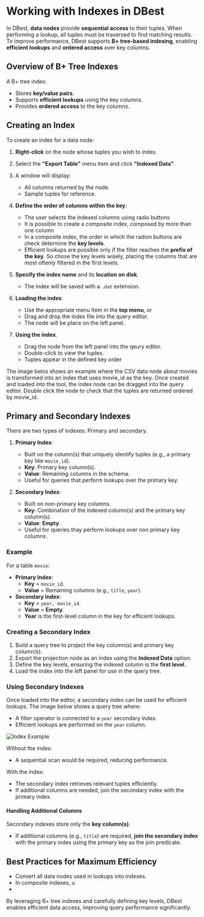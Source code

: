# Working with Indexes in DBest

In DBest, **data nodes** provide **sequential access** to their tuples. When performing a lookup, all tuples must be traversed to find matching results. To improve performance, DBest supports **B+ tree-based indexing**, enabling **efficient lookups** and **ordered access** over key columns.

## Overview of B+ Tree Indexes
A B+ tree index:
- Stores **key/value pairs**.
- Supports **efficient lookups** using the key columns.
- Provides **ordered access** to the key columns.

## Creating an Index
To create an index for a data node:
1. **Right-click** on the node whose tuples you wish to index.
2. Select the **"Export Table"** menu item and click **"Indexed Data"**.
3. A window will display:
   - All columns returned by the node.
   - Sample tuples for reference.

4. **Define the order of columns within the key**:
   - The user selects the indexed columns using radio buttons
   - It is possible to create a composite index, composed by more than one column
   - In a composite index, the order in which the radion buttons are check determine the **key levels**.
   - Efficient lookups are possible only if the filter reaches the **prefix of the key**. So chose the key levels wisely, placing the columns that are most oftenly filtered in the first levels. 

5. **Specify the index name** and its **location on disk**.
   - The index will be saved with a `.dat` extension.
6. **Loading the index**.
   - Use the appropriate menu item in the **top menu**, or
   - Drag and drop the index file into the query editor.
   - The node will be place on the left panel.
7. **Using the index**.
   - Drag the node from the left panel into the qeury editor.
   - Double-click to view the tuples.
   - Tuples appear in the defined key order


The image belos shows an example where the CSV data node about movies is transformed into an index that uses movie_id as the key. Once created and loaded into the tool, the index node can be dragged into the query editor. Double click the node to check that the tuples are returned ordered by movie_id.





## Primary and Secondary Indexes

There are two types of indexes: Primary and secondary. 

1. **Primary Index**:
   - Built on the column(s) that uniquely identify tuples (e.g., a primary key like `movie_id`).
   - **Key**: Primary key column(s).
   - **Value**: Remaining columns in the schema.
   - Useful for queries that perform lookups over the primary key.

2. **Secondary Index**:
   - Built on non-primary key columns.
   - **Key**: Combination of the indexed column(s) and the primary key column(s).
   - **Value**: **Empty**.
   - Useful for queries thay perform lookups over non primary key columns.

### Example
For a table `movie`:
- **Primary Index**:
  - **Key** = `movie_id`.
  - **Value** = Remaining columns (e.g., `title`, `year`).
- **Secondary Index**:
  - **Key** = `year, movie_id`.
  - **Value** = **Empty**.
  - **Year** is the first-level column in the key for efficient lookups.


### Creating a Secondary Index
1. Build a query tree to project the key column(s) and primary key column(s).
2. Export the projection node as an index using the **Indexed Data** option.
3. Define the key levels, ensuring the indexed column is the **first level**.
4. Load the index into the left panel for use in the query tree.


### Using Secondary Indexes
Once loaded into the editor, a secondary index can be used for efficient lookups.
The image below shows a query tree where:
- A filter operator is connected to a `year` secondary index.
- Efficient lookups are performed on the `year` column.

![Index Example](assets/images/index_example.png)

Without the index:
- A sequential scan would be required, reducing performance.

With the index:
- The secondary index retrieves relevant tuples efficiently.
- If additional columns are needed, join the secondary index with the primary index.


#### Handling Additional Columns
Secondary indexes store only the **key column(s)**. 
- If additional columns (e.g., `title`) are required, **join the secondary index** with the primary index using the primary key as the join predicate.




## Best Practices for Maximum Efficiency
- Convert all data nodes used in lookups into indexes.
- In composite indexes, u
- 
By leveraging B+ tree indexes and carefully defining key levels, DBest enables efficient data access, improving query performance significantly.
